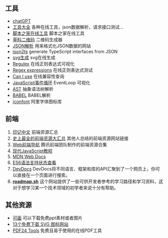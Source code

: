## 工具
- [chatGPT](https://chat.forchange.cn/)
- [工具大全](https://www.sojson.com/)
	各种在线工具，json数据解析，请求接口测试...
- [脚本之家在线工具](http://tools.jb51.net/)
	脚本之家在线工具
- [草料二维码](https://cli.im/)
	二维码生成器
- [JSON解析](https://www.json.cn/)
	用来格式化JSON数据的网站
- [json2ts](http://www.json2ts.com/)
	generate TypeScript interfaces from JSON
- [svg生成](https://www.shapedivider.app/)
	svg在线生成
- [Regulex](https://jex.im/regulex/#!flags=&re=%5E(a%7Cb)*%3F%24)
	在线正则表达式可视化
- [Regex expressions](https://regex101.com/)
	在线正则表达式测试
- [Can I use](https://caniuse.com/)
	在线兼容性查询
- [JavaScript事件循环](https://www.jsv9000.app/)
	EventLoop 可视化
- [AST](https://astexplorer.net/)
	抽象语法树解析
- [BABEL](https://babeljs.io/repl#?browsers=defaults%2C%20not%20ie%2011%2C%20not%20ie_mob%2011&build=&builtIns=false&corejs=3.21&spec=false&loose=false&code_lz=Q&debug=false&forceAllTransforms=false&shippedProposals=false&circleciRepo=&evaluate=false&fileSize=false&timeTravel=false&sourceType=module&lineWrap=true&presets=env%2Creact%2Cstage-2&prettier=false&targets=&version=7.17.9&externalPlugins=&assumptions=%7B%7D)
	BABEL解析
- [iconfont](https://www.iconfont.cn/)
	阿里字体图标库
## 前端
1. [印记中文](https://docschina.org/)
	前端资源汇总
2. [史上最全的前端资源大汇总](https://www.jianshu.com/p/6cb49271cd2a#)
	其他人总结的前端资源网站链接
3. [Web前端导航](http://www.alloyteam.com/nav/)
	腾讯前端团队制作的前端资源合集
4. [现代JavaScript教程](https://zh.javascript.info/)
5. [MDN Web Docs](https://developer.mozilla.org/zh-CN/)
6. [ES6语法支持状态查看](https://kangax.github.io/compat-table/es6/)
7. [DevDocs](https://devdocs.io/)
	DevDocs将不同语言、框架和库的API汇聚到了一个网页上，你可以直接在一个页面进行搜索。
8. **[roadmap.sh](https://roadmap.sh/)**
	这个网站提供了一些可供开发者参考的学习路径和学习资料，这对于想学习某一个技术领域的初学者来说十分有帮助。

## 其他资源
- [可画](https://www.canva.cn/)
	可以下载免费ppt素材或者图片
- [13个免费下载 SVG 图标网站](https://blog.csdn.net/chuyouyinghe/article/details/111771042)
- [PDF24 Tools](https://tools.pdf24.org/zh/)
	免费且易于使用的在线PDF工具


	